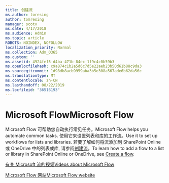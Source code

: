 ```yaml
---
title: 创建流
ms.author: toresing
author: tomresing
manager: scotv
ms.date: 4/17/2018
ms.audience: Admin
ms.topic: article
ROBOTS: NOINDEX, NOFOLLOW
localization_priority: Normal
ms.collection: Adm_O365
ms.custom: ''
ms.assetid: 4924fef5-d4ba-471b-84ec-1f9c4c0b59b3
ms.openlocfilehash: c9a874c1b2a5d6c7d5e22aeb23b50d61b88c9da3
ms.sourcegitcommit: 1d98db8acb9959aba3b5e308a567ade6b62da56c
ms.translationtype: MT
ms.contentlocale: zh-CN
ms.lasthandoff: 08/22/2019
ms.locfileid: "36516193"
---
```

# <a name="microsoft-flow"></a><span data-ttu-id="b3fc9-102">Microsoft Flow</span><span class="sxs-lookup"><span data-stu-id="b3fc9-102">Microsoft Flow</span></span>

<span data-ttu-id="b3fc9-103">Microsoft Flow 可帮助您自动执行常见任务。</span><span class="sxs-lookup"><span data-stu-id="b3fc9-103">Microsoft Flow helps you automate common tasks.</span></span> <span data-ttu-id="b3fc9-104">使用它来设置列表和库的工作流。</span><span class="sxs-lookup"><span data-stu-id="b3fc9-104">Use it to set up workflows for lists and libraries.</span></span> <span data-ttu-id="b3fc9-105">若要了解如何将流添加到 SharePoint Online 或 OneDrive 中的列表或库, 请参阅[创建流](https://go.microsoft.com/fwlink/?linkid=869408)。</span><span class="sxs-lookup"><span data-stu-id="b3fc9-105">To learn how to add a flow to a list or library in SharePoint Online or OneDrive, see [Create a flow](https://go.microsoft.com/fwlink/?linkid=869408).</span></span>
  
[<span data-ttu-id="b3fc9-106">有关 Microsoft 流的视频</span><span class="sxs-lookup"><span data-stu-id="b3fc9-106">Videos about Microsoft Flow</span></span>](https://go.microsoft.com/fwlink/?linkid=864641)
  
[<span data-ttu-id="b3fc9-107">Microsoft Flow 网站</span><span class="sxs-lookup"><span data-stu-id="b3fc9-107">Microsoft Flow website</span></span>](https://go.microsoft.com/fwlink/?linkid=864642)
  


